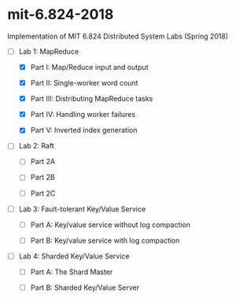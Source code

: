 # mit-6.824-2018
Implementation of MIT 6.824 Distributed System Labs (Spring 2018)

- [ ] Lab 1: MapReduce

    - [x] Part I: Map/Reduce input and output
    
    - [x] Part II: Single-worker word count
    
    - [x] Part III: Distributing MapReduce tasks
    
    - [x] Part IV: Handling worker failures
    
    - [x] Part V: Inverted index generation

- [ ] Lab 2: Raft

    - [ ] Part 2A
    
    - [ ] Part 2B
    
    - [ ] Part 2C

- [ ] Lab 3: Fault-tolerant Key/Value Service

    - [ ] Part A: Key/value service without log compaction
    
    - [ ] Part B: Key/value service with log compaction
    
- [ ] Lab 4: Sharded Key/Value Service

    - [ ] Part A: The Shard Master
    
    - [ ] Part B: Sharded Key/Value Server